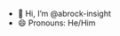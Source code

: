 - 👋 Hi, I’m @abrock-insight
- 😄 Pronouns: He/Him

<!---
abrock-insight/abrock-insight is a ✨ special ✨ repository because its `README.md` (this file) appears on your GitHub profile.
You can click the Preview link to take a look at your changes.
--->
